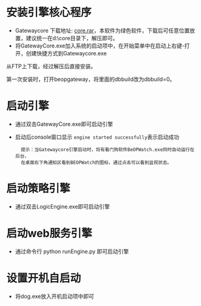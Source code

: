 # 安装引擎核心程序

* Gatewaycore  下载地址: [core.rar](http://beop.rnbtech.com.hk/static/help/BEOPGatewayCore_2015_12_18.rar)，本软件为绿色软件，下载后可任意位置放置，建议统一在d:\core目录下，解压即可。
* 将GatewayCore.exe加入系统的启动项中，在开始菜单中在启动上右键-打开，创建快捷方式到Gatewaycore.exe

从FTP上下载，经过解压后直接安装。

第一次安装时，打开beopgateway，将里面的dbbuild改为dbbuild=0。

# 启动引擎

* 通过双击GatewayCore.exe即可启动引擎
* 启动后console窗口显示 `engine started successfully`表示启动成功

  ```
    提示：当Gatewaycore引擎启动时，将有看门狗软件BeOPWatch.exe同时自动运行在后台，
    在桌面右下角通知区看到BEOPWatch的图标，通过点击可以看到监视状态。
  ```

# 启动策略引擎

* 通过双击LogicEngine.exe即可启动引擎

# 启动web服务引擎

* 通过命令行 python runEngine.py 即可启动引擎

# 设置开机自启动

* 将dog.exe放入开机启动项中即可



